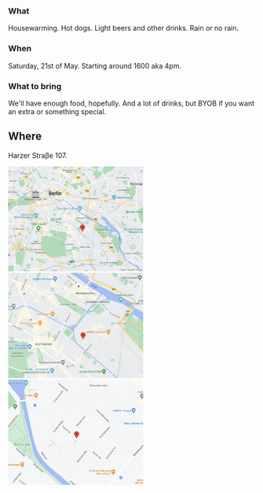 ### What
Housewarming. Hot dogs. Light beers and other drinks. Rain or no rain.

### When
Saturday, 21st of May. Starting around 1600 aka 4pm. 

### What to bring
We'll have enough food, hopefully. And a lot of drinks, but BYOB if you want an extra or something special.

## Where 
Harzer Straβe 107.

<img src="zoom1.png" width="275" /> <img src="zoom2.png" width="275" /> <img src="zoom3.png" width="275" /> 